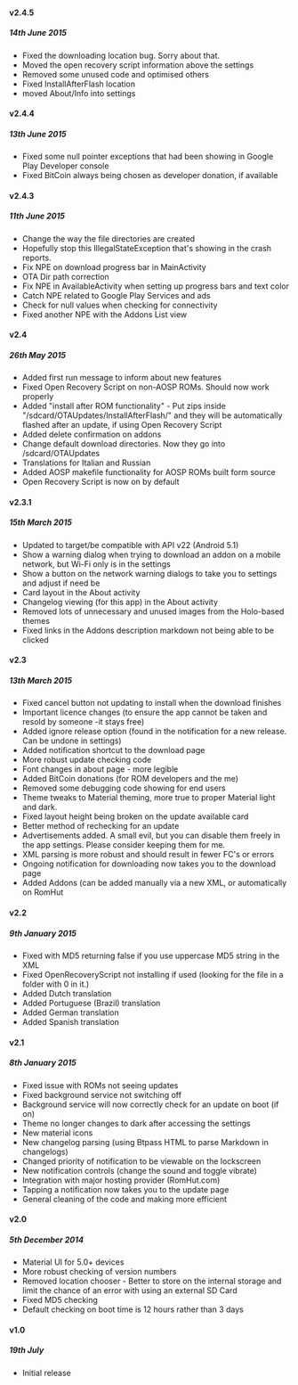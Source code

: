 #### v2.4.5
##### 14th June 2015
* Fixed the downloading location bug. Sorry about that.
* Moved the open recovery script information above the settings
* Removed some unused code and optimised others
* Fixed InstallAfterFlash location
* moved About/Info into settings

#### v2.4.4
##### 13th June 2015
* Fixed some null pointer exceptions that had been showing in Google Play Developer console
* Fixed BitCoin always being chosen as developer donation, if available

#### v2.4.3
##### 11th June 2015
* Change the way the file directories are created
* Hopefully stop this IllegalStateException that's showing in the crash
reports.
* Fix NPE on download progress bar in MainActivity
* OTA Dir path correction
* Fix NPE in AvailableActivity when setting up progress bars and text
color
* Catch NPE related to Google Play Services and ads
* Check for null values when checking for connectivity
* Fixed another NPE with the Addons List view

#### v2.4
##### 26th May 2015
* Added first run message to inform about new features
* Fixed Open Recovery Script on non-AOSP ROMs. Should now work properly
* Added "install after ROM functionality" - Put zips inside "/sdcard/OTAUpdates/InstallAfterFlash/" and they will be automatically flashed after an update, if using Open Recovery Script
* Added delete confirmation on addons
* Change default download directories. Now they go into /sdcard/OTAUpdates
* Translations for Italian and Russian
* Added AOSP makefile functionality for AOSP ROMs built form source
* Open Recovery Script is now on by default

#### v2.3.1
##### 15th March 2015
* Updated to target/be compatible with API v22 (Android 5.1)
* Show a warning dialog when trying to download an addon on a mobile network, but Wi-Fi only is in the settings
* Show a button on the network warning dialogs to take you to settings and adjust if need be 
* Card layout in the About activity
* Changelog viewing (for this app) in the About activity
* Removed lots of unnecessary and unused images from the Holo-based themes
* Fixed links in the Addons description markdown not being able to be clicked

#### v2.3 
##### 13th March 2015
* Fixed cancel button not updating to install when the download finishes
* Important licence changes (to ensure the app cannot be taken and resold by someone -it stays free)
* Added ignore release option (found in the notification for a new release. Can be undone in settings)
* Added notification shortcut to the download page
* More robust update checking code
* Font changes in about page - more legible
* Added BitCoin donations (for ROM developers and the me)
* Removed some debugging code showing for end users
* Theme tweaks to Material theming, more true to proper Material light and dark.
* Fixed layout height being broken on the update available card
* Better method of rechecking for an update
* Advertisements added. A small evil, but you can disable them freely in the app settings. Please consider keeping them for me.
* XML parsing is more robust and should result in fewer FC's or errors
* Ongoing notification for downloading now takes you to the download page
* Added Addons (can be added manually via a new XML, or automatically on RomHut

#### v2.2
##### 9th January 2015
* Fixed with MD5 returning false if you use uppercase MD5 string in the XML
* Fixed OpenRecoveryScript not installing if used (looking for the file in a folder with 0 in it.)
* Added Dutch translation
* Added Portuguese (Brazil) translation
* Added German translation
* Added Spanish translation

#### v2.1
##### 8th January 2015
* Fixed issue with ROMs not seeing updates
* Fixed background service not switching off
* Background service will now correctly check for an update on boot (if on)
* Theme no longer changes to dark after accessing the settings
* New material icons
* New changelog parsing (using Btpass HTML to parse Markdown in changelogs)
* Changed priority of notification to be viewable on the lockscreen
* New notification controls (change the sound and toggle vibrate)
* Integration with major hosting provider (RomHut.com)
* Tapping a notification now takes you to the update page
* General cleaning of the code and making more efficient

#### v2.0
##### 5th December 2014 
* Material UI for 5.0+ devices
* More robust checking of version numbers
* Removed location chooser - Better to store on the internal storage and limit the chance of an error with using an external SD Card
* Fixed MD5 checking
* Default checking on boot time is 12 hours rather than 3 days

#### v1.0
##### 19th July
* Initial release